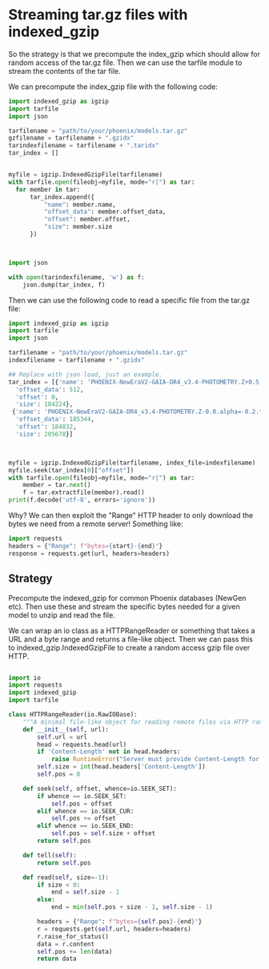 # Streaming tar.gz files with indexed_gzip

So the strategy is that we precompute the index_gzip which should allow for random access of the tar.gz file. Then we can use the tarfile module to stream the contents of the tar file.

We can precompute the index_gzip file with the following code:
```python
import indexed_gzip as igzip
import tarfile
import json

tarfilename = "path/to/your/phoenix/models.tar.gz"
gzfilename = tarfilename + ".gzidx"
tarindexfilename = tarfilename + ".taridx"
tar_index = []


myfile = igzip.IndexedGzipFile(tarfilename)
with tarfile.open(fileobj=myfile, mode="r|") as tar:
  for member in tar:
      tar_index.append({
          "name": member.name,
          "offset_data": member.offset_data,
          "offset": member.offset,
          "size": member.size
      })



import json

with open(tarindexfilename, 'w') as f:
    json.dump(tar_index, f)
```

Then we can use the following code to read a specific file from the tar.gz file:

```python
import indexed_gzip as igzip
import tarfile
import json

tarfilename = "path/to/your/phoenix/models.tar.gz"
indexfilename = tarfilename + ".gzidx"

## Replace with json load, just an example.
tar_index = [{'name': 'PHOENIX-NewEraV2-GAIA-DR4_v3.4-PHOTOMETRY.Z+0.5.txt',
  'offset_data': 512,
  'offset': 0,
  'size': 184224},
 {'name': 'PHOENIX-NewEraV2-GAIA-DR4_v3.4-PHOTOMETRY.Z-0.0.alpha=-0.2.txt',
  'offset_data': 185344,
  'offset': 184832,
  'size': 205678}]



myfile = igzip.IndexedGzipFile(tarfilename, index_file=indexfilename)
myfile.seek(tar_index[0]["offset"])
with tarfile.open(fileobj=myfile, mode="r|") as tar:
    member = tar.next()
    f = tar.extractfile(member).read()
print(f.decode('utf-8', errors='ignore'))
```

Why? We can then exploit the "Range" HTTP header to only download the bytes we need from a remote server! 
Something like:

```python
import requests
headers = {"Range": f"bytes={start}-{end}"}
response = requests.get(url, headers=headers)
```


## Strategy

Precompute the indexed_gzip for common Phoenix databases (NewGen etc). Then use these and stream the specific bytes needed for a given model to unzip and read the file.

We can wrap an io class as a HTTPRangeReader or something that takes a URL and a byte range and returns a file-like object. Then we can pass this to indexed_gzip.IndexedGzipFile to create a random access gzip file over HTTP.

```python

import io
import requests
import indexed_gzip
import tarfile

class HTTPRangeReader(io.RawIOBase):
    """A minimal file-like object for reading remote files via HTTP range requests."""
    def __init__(self, url):
        self.url = url
        head = requests.head(url)
        if 'Content-Length' not in head.headers:
            raise RuntimeError("Server must provide Content-Length for range reads.")
        self.size = int(head.headers['Content-Length'])
        self.pos = 0

    def seek(self, offset, whence=io.SEEK_SET):
        if whence == io.SEEK_SET:
            self.pos = offset
        elif whence == io.SEEK_CUR:
            self.pos += offset
        elif whence == io.SEEK_END:
            self.pos = self.size + offset
        return self.pos

    def tell(self):
        return self.pos

    def read(self, size=-1):
        if size < 0:
            end = self.size - 1
        else:
            end = min(self.pos + size - 1, self.size - 1)

        headers = {"Range": f"bytes={self.pos}-{end}"}
        r = requests.get(self.url, headers=headers)
        r.raise_for_status()
        data = r.content
        self.pos += len(data)
        return data